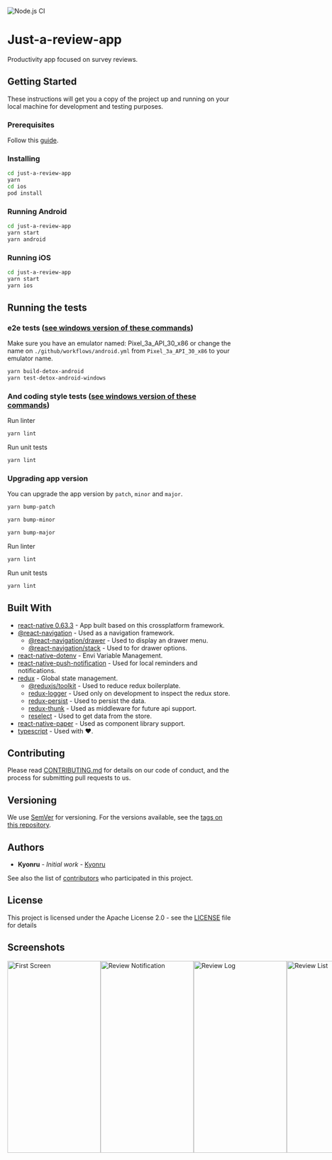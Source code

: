 ![Node.js CI](https://github.com/Kyonru/just-a-review-app/workflows/Node.js%20CI/badge.svg)
# Just-a-review-app

Productivity app focused on survey reviews.

## Getting Started

These instructions will get you a copy of the project up and running on your local machine for development and testing purposes.

### Prerequisites

Follow this [guide](https://reactnative.dev/docs/environment-setup).

### Installing

```bash
cd just-a-review-app
yarn
cd ios
pod install
```

### Running Android

```bash
cd just-a-review-app
yarn start
yarn android
```

### Running iOS

```bash
cd just-a-review-app
yarn start
yarn ios
```

## Running the tests

### e2e tests ([see windows version of these commands](https://github.com/Kyonru/just-a-review-app/blob/master/package.json#L13))

Make sure you have an emulator named: Pixel_3a_API_30_x86 or change the name on `./github/workflows/android.yml` from `Pixel_3a_API_30_x86` to your emulator name.

```bash
yarn build-detox-android
yarn test-detox-android-windows
```

### And coding style tests ([see windows version of these commands](https://github.com/Kyonru/just-a-review-app/blob/master/package.json#L11))

Run linter
```bash
yarn lint
```

Run unit tests
```bash
yarn lint
```

### Upgrading app version

You can upgrade the app version by `patch`, `minor` and `major`.

```bash
yarn bump-patch
```
```bash
yarn bump-minor
```
```bash
yarn bump-major
```

Run linter
```bash
yarn lint
```

Run unit tests
```bash
yarn lint
```

## Built With

* [react-native 0.63.3](https://reactnative.dev/) - App built based on this crossplatform framework.
* [@react-navigation](https://reactnavigation.org/) - Used as a navigation framework.
  * [@react-navigation/drawer](https://rometools.github.io/rome/) - Used to display an drawer menu.
  * [@react-navigation/stack](https://rometools.github.io/rome/) - Used to for drawer options.
* [react-native-dotenv](https://www.npmjs.com/package/react-native-dotenv) - Envi Variable Management.
* [react-native-push-notification](https://github.com/zo0r/react-native-push-notification) - Used for local reminders and notifications.
* [redux](https://redux.js.org/) - Global state management.
  * [@reduxjs/toolkit](https://redux-toolkit.js.org/) - Used to reduce redux boilerplate.
  * [redux-logger](https://github.com/LogRocket/redux-logger) - Used only on development to inspect the redux store.
  * [redux-persist](https://github.com/rt2zz/redux-persist) - Used to persist the data.
  * [redux-thunk](https://github.com/reduxjs/redux-thunk) - Used as middleware for future api support.
  * [reselect](https://github.com/reduxjs/reselect) - Used to get data from the store.
* [react-native-paper](https://callstack.github.io/react-native-paper/) - Used as component library support.
* [typescript](https://www.typescriptlang.org/) - Used with ❤️.

## Contributing

Please read [CONTRIBUTING.md](https://gist.github.com/PurpleBooth/b24679402957c63ec426) for details on our code of conduct, and the process for submitting pull requests to us.

## Versioning

We use [SemVer](http://semver.org/) for versioning. For the versions available, see the [tags on this repository](https://github.com/Kyonru/just-a-review-app/tags). 

## Authors

* **Kyonru** - *Initial work* - [Kyonru](https://www.twitch.tv/kyonru)

See also the list of [contributors](https://github.com/Kyonru/just-a-review-app/graphs/contributors) who participated in this project.

## License

This project is licensed under the Apache License 2.0 - see the [LICENSE](LICENSE) file for details

## Screenshots
<div style="display: flex; flex-direction: row;">
  <img src="https://i.imgur.com/2ghCBgO.png" alt="First Screen" width="210" height="432" />
  <img src="https://i.imgur.com/YUottHB.png" alt="Review Notification" width="210" height="432" />
  <img src="https://i.imgur.com/JOeQhy2.png" alt="Review Log" width="210" height="432" />
  <img src="https://i.imgur.com/JTMdwPu.png" alt="Review List" width="210" height="432" />
  <img src="https://i.imgur.com/saMcSc3.png" alt="Create Review" width="210" height="432" />
  <img src="https://i.imgur.com/Rl65Upb.png" alt="Review Details" width="210" height="432" />
  <img src="https://i.imgur.com/kq0B5T0.png" alt="Edit Question" width="210" height="432" />
</div>
